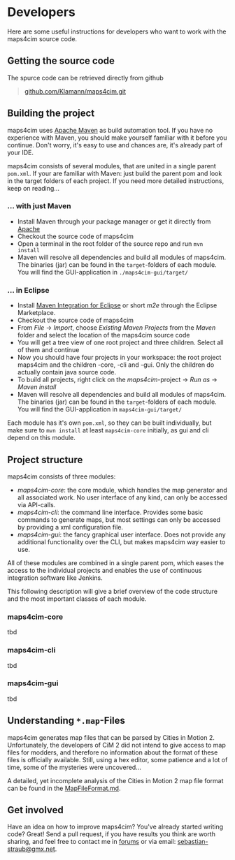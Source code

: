 
# Developers

Here are some useful instructions for developers who want to work with the 
maps4cim source code.

## Getting the source code

The spurce code can be retrieved directly from github

> [github.com/Klamann/maps4cim.git](https://github.com/Klamann/maps4cim.git)

## Building the project

maps4cim uses [Apache Maven](https://maven.apache.org/) as build automation tool.
If you have no experience with Maven, you should make yourself familiar with it 
before you continue. Don't worry, it's easy to use and chances are, it's already 
part of your IDE.

maps4cim consists of several modules, that are united in a single parent 
`pom.xml`. If your are familiar with Maven: just build the parent pom and
look in the target folders of each project. If you need more detailed
instructions, keep on reading...

### ... with just Maven

* Install Maven through your package manager or get it directly from
  [Apache](https://maven.apache.org/download.cgi "Download Apache Maven")
* Checkout the source code of maps4cim
* Open a terminal in the root folder of the source repo and run `mvn install`
* Maven will resolve all dependencies and build all modules of maps4cim.
  The binaries (jar) can be found in the `target`-folders of each module.
  You will find the GUI-application in `./maps4cim-gui/target/`

### ... in Eclipse

* Install [Maven Integration for Eclipse](http://marketplace.eclipse.org/content/maven-integration-eclipse-juno-and-newer)
  or short *m2e* through the Eclipse Marketplace.
* Checkout the source code of maps4cim
* From *File* -> *Import*, choose *Existing Maven Projects* from the *Maven*
  folder and select the location of the maps4cim source code
* You will get a tree view of one root project and three children. Select all of
  them and continue
* Now you should have four projects in your workspace: the root project maps4cim
  and the children -core, -cli and -gui. Only the children do actually contain
  java source code.
* To build all projects, right click on the *maps4cim*-project -> *Run as* ->
  *Maven install*
* Maven will resolve all dependencies and build all modules of maps4cim.
  The binaries (jar) can be found in the `target`-folders of each module.
  You will find the GUI-application in `maps4cim-gui/target/`

Each module has it's own `pom.xml`, so they can be built individually, but make
sure to `mvn install` at least `maps4cim-core` initially, as gui and cli 
depend on this module.

## Project structure

maps4cim consists of three modules:

* *maps4cim-core*: the core module, which handles the map generator and all
  associated work. No user interface of any kind, can only be accessed via
  API-calls.
* *maps4cim-cli*: the command line interface. Provides some basic commands to
  generate maps, but most settings can only be accessed by providing a xml 
  configuration file.
* *maps4cim-gui*: the fancy graphical user interface. Does not provide any 
  additional functionality over the CLI, but makes maps4cim way easier to use.

All of these modules are combined in a single parent pom, which eases the access
to the individual projects and enables the use of continuous integration
software like Jenkins.

This following description will give a brief overview of the code structure
and the most important classes of each module.

### maps4cim-core

tbd

### maps4cim-cli

tbd

### maps4cim-gui

tbd

## Understanding `*.map`-Files

maps4cim generates map files that can be parsed by Cities in Motion 2.
Unfortunately, the developers of CiM 2 did not intend to give access to map
files for modders, and therefore no information about the format of these 
files is officially available. Still, using a hex editor, some patience and a
lot of time, some of the mysteries were uncovered...

A detailed, yet incomplete analysis of the Cities in Motion 2 map file format
can be found in the [MapFileFormat.md](https://github.com/Klamann/maps4cim/blob/master/docs/MapFileFormat.md).

## Get involved

Have an idea on how to improve maps4cim? You've already started writing code?
Great! Send a pull request, if you have results you think are worth sharing,
and feel free to contact me in [forums](http://www.cimexchange.com/topic/2204-beta-maps4cim-a-real-world-map-generator-for-cim-2/)
or via email: <sebastian-straub@gmx.net>.
